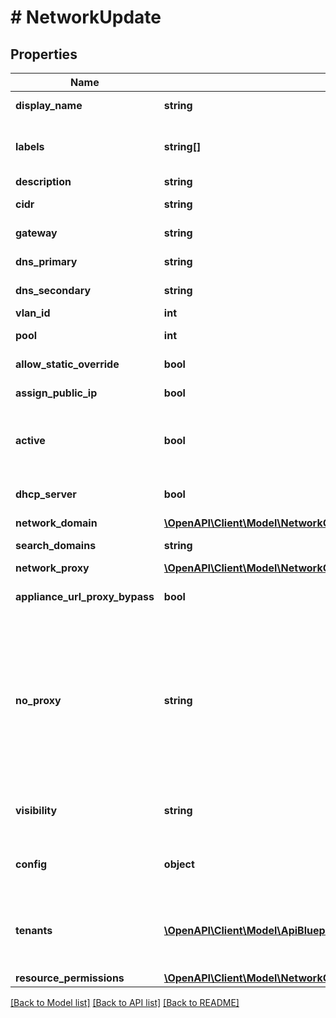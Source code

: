 # # NetworkUpdate

## Properties

Name | Type | Description | Notes
------------ | ------------- | ------------- | -------------
**display_name** | **string** | Display Name | [optional]
**labels** | **string[]** | Array of label strings, can be used for filtering. | [optional]
**description** | **string** | Description | [optional]
**cidr** | **string** | CIDR Network | [optional]
**gateway** | **string** | Network Gateway | [optional]
**dns_primary** | **string** | Primary DNS Server | [optional]
**dns_secondary** | **string** | Secondary DNS Server | [optional]
**vlan_id** | **int** |  | [optional]
**pool** | **int** | Network Pool ID | [optional]
**allow_static_override** | **bool** | Allow IP Override | [optional]
**assign_public_ip** | **bool** | Assign Public IP | [optional]
**active** | **bool** | Activate (true) or disable (false) the network | [optional]
**dhcp_server** | **bool** | DHCP Server enabled network | [optional]
**network_domain** | [**\OpenAPI\Client\Model\NetworkCreateNetworkDomain**](NetworkCreateNetworkDomain.md) |  | [optional]
**search_domains** | **string** | Search Domains | [optional]
**network_proxy** | [**\OpenAPI\Client\Model\NetworkCreateNetworkProxy**](NetworkCreateNetworkProxy.md) |  | [optional]
**appliance_url_proxy_bypass** | **bool** | Bypass Proxy for Appliance URL | [optional]
**no_proxy** | **string** | Comma-separated list of ip addresses or name servers to exclude proxy traversal for. Typically locally routable servers are excluded. | [optional]
**visibility** | **string** | Visibility, private or public. | [optional] [default to 'private']
**config** | **object** | Configuration object. Settings vary by type. | [optional]
**tenants** | [**\OpenAPI\Client\Model\ApiBlueprintsIdUpdatePermissionsResourcePermissionSites[]**](ApiBlueprintsIdUpdatePermissionsResourcePermissionSites.md) | Array of tenant account ids that are allowed access | [optional]
**resource_permissions** | [**\OpenAPI\Client\Model\NetworkCreateResourcePermissions**](NetworkCreateResourcePermissions.md) |  | [optional]

[[Back to Model list]](../../README.md#models) [[Back to API list]](../../README.md#endpoints) [[Back to README]](../../README.md)
